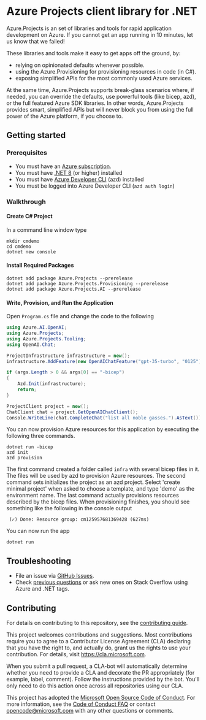 # Azure Projects client library for .NET

Azure.Projects is an set of libraries and tools for rapid application development on Azure.
If you cannot get an app running in 10 minutes, let us know that we failed!

These libraries and tools make it easy to get apps off the ground, by:
- relying on opinionated defaults whenever possible.
- using the Azure.Provisioning for provisioning resources in code (in C#).
- exposing simplified APIs for the most commonly used Azure services.

At the same time, Azure.Projects supports break-glass scenarios where, if needed, you can override the defaults, use powerful tools (like bicep, azd), or the full featured Azure SDK libraries. 
In other words, Azure.Projects provides smart, simplified APIs but will never block you from using the full power of the Azure platform, if you choose to. 

## Getting started

### Prerequisites

* You must have an [Azure subscription](https://azure.microsoft.com/free/dotnet/).
* You must have [.NET 8](https://dotnet.microsoft.com/download) (or higher) installed
* You must have [Azure Developer CLI](https://learn.microsoft.com/azure/developer/azure-developer-cli/install-azd) (azd) installed
* You must be logged into Azure Developer CLI (`azd auth login`)

### Walkthrough

#### Create C# Project

In a command line window type

```dotnetcli
mkdir cmdemo
cd cmdemo
dotnet new console
```

#### Install Required Packages

```dotnetcli
dotnet add package Azure.Projects --prerelease
dotnet add package Azure.Projects.Provisioning --prerelease
dotnet add package Azure.Projects.AI --prerelease
```

#### Write, Provision, and Run the Application

Open `Program.cs` file and change the code to the following
```csharp
using Azure.AI.OpenAI;
using Azure.Projects;
using Azure.Projects.Tooling;
using OpenAI.Chat;

ProjectInfrastructure infrastructure = new();
infrastructure.AddFeature(new OpenAIChatFeature("gpt-35-turbo", "0125"));

if (args.Length > 0 && args[0] == "-bicep")
{
    Azd.Init(infrastructure);
    return;
}

ProjectClient project = new();
ChatClient chat = project.GetOpenAIChatClient();
Console.WriteLine(chat.CompleteChat("list all noble gasses.").AsText());

```

You can now provision Azure resources for this application by executing the following three commands.

```dotnetcli
dotnet run -bicep
azd init
azd provision
```
The first command created a folder called `infra` with several bicep files in it. The files will be used by azd to provision Azure resources. 
The second command sets initializes the project as an azd project. Select 'create minimal project' when asked to choose a template, and type 'demo' as the environment name. 
The last command actually provisions resources described by the bicep files. When provisioning finishes, you should see something like the following in the console output
```dotnetcli
 (✓) Done: Resource group: cm125957681369428 (627ms)
```
You can now run the app

```dotnetcli
dotnet run
```

## Troubleshooting

-   File an issue via [GitHub Issues](https://github.com/Azure/azure-sdk-for-net/issues).
-   Check [previous questions](https://stackoverflow.com/questions/tagged/azure+.net) or ask new ones on Stack Overflow using Azure and .NET tags.

## Contributing

For details on contributing to this repository, see the [contributing
guide][cg].

This project welcomes contributions and suggestions. Most contributions
require you to agree to a Contributor License Agreement (CLA) declaring
that you have the right to, and actually do, grant us the rights to use
your contribution. For details, visit <https://cla.microsoft.com>.

When you submit a pull request, a CLA-bot will automatically determine
whether you need to provide a CLA and decorate the PR appropriately
(for example, label, comment). Follow the instructions provided by the
bot. You'll only need to do this action once across all repositories
using our CLA.

This project has adopted the [Microsoft Open Source Code of Conduct][coc]. For
more information, see the [Code of Conduct FAQ][coc_faq] or contact
<opencode@microsoft.com> with any other questions or comments.

<!-- LINKS -->
[cg]: https://github.com/Azure/azure-sdk-for-net/blob/main/sdk/resourcemanager/Azure.ResourceManager/docs/CONTRIBUTING.md
[coc]: https://opensource.microsoft.com/codeofconduct/
[coc_faq]: https://opensource.microsoft.com/codeofconduct/faq/
